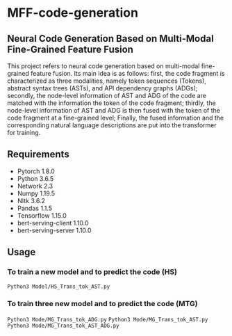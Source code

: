 # MFF-code-generation
## Neural Code Generation Based on Multi-Modal Fine-Grained Feature Fusion
This project refers to neural code generation based on multi-modal fine-grained feature fusion. Its main idea is as follows: first, the code fragment is characterized as three modalities, namely token sequences (Tokens), abstract syntax trees (ASTs), and API dependency graphs (ADGs); secondly, the node-level information of AST and ADG of the code are matched with the information the token of the code fragment; thirdly, the node-level information of AST and ADG is then fused with the token of the code fragment at a fine-grained level; Finally, the fused information and the corresponding natural language descriptions are put into the transformer for training.
## Requirements
  * Pytorch 1.8.0
  * Python 3.6.5
  * Network 2.3
  * Numpy 1.19.5
  * Nltk 3.6.2
  * Pandas 1.1.5
  * Tensorflow 1.15.0
  * bert-serving-client 1.10.0
  * bert-serving-server 1.10.0
## Usage
### To train a new model and to predict the code (HS)
  ```Python3 Model/HS_Trans_tok_AST.py```
### To train three new model and to predict the code (MTG)
  ```Python3 Mode/MG_Trans_tok_ADG.py```
  ```Python3 Mode/MG_Trans_tok_AST.py```
  ```Python3 Mode/MG_Trans_tok_AST_ADG.py```
